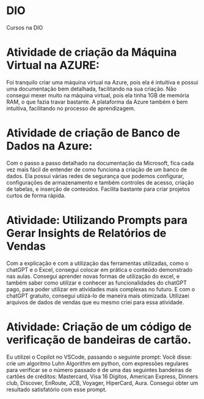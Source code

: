# DIO
Cursos na DIO
# Atividade de criação da Máquina Virtual na AZURE: 

Foi tranquilo criar uma máquina virtual na Azure, pois ela é intuitiva e possui uma documentação bem detalhada, facilitando na sua criação. 
Não consegui mexer muito na máquina virtual, pois ela tinha 1GB de memória RAM, o que fazia travar bastante. 
A plataforma da Azure também é bem intuitiva, facilitando no processo de aprendizagem. 


# Atividade de criação de Banco de Dados na Azure:

Com o passo a passo detalhado na documentação da Microsoft, fica cada vez mais fácil de entender de como funciona a criação de um banco de dados.
Ela possui várias redes de segurança que podemos configurar, configurações de armazenamento e também controles de acesso, criação de tabelas, e inserção de conteúdos.
Facilita bastante para criar projetos curtos de forma rápida.


# Atividade: Utilizando Prompts para Gerar Insights de Relatórios de Vendas

Com a explicação e com a utilização das ferramentas utilizadas, como o chatGPT e o Excel, consegui colocar em prática o conteúdo demonstrado nas aulas.
Consegui aprender novas formas de utilização do excel, e também saber como utilizar e conhecer as funcionalidades do chatGPT pago, para poder utilizar
em atividades mais complexas no futuro. E com o chatGPT gratuito, consegui utiizá-lo de maneira mais otimizada. Utilizaei arquivos de dados de vendas que eu mesmo 
criei para essa atividade. 


# Atividade: Criação de um código de verificação de bandeiras de cartão. 

Eu utilizei o Copilot no VSCode, passando o seguinte prompt: Você disse:
crie um algoritmo Luhn Algorithm em python, com expressões regulares para verificar se o número passado é de uma das seguintes bandeiras de cartões de créditos: Mastercard, Visa 16 Dígitos, American Express, Dinners club, Discover, EnRoute, JCB, Voyager, HiperCard, Aura.
Consegui obter um resultado satisfatório com esse prompt.
